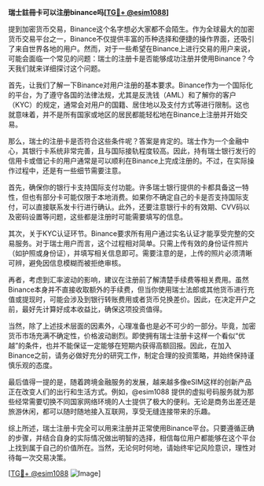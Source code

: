 **瑞士註冊卡可以注册binance吗[[TG💪+ @esim1088](https://t.me/s/esim1088)]**

提到加密货币交易，Binance这个名字想必大家都不会陌生。作为全球最大的加密货币交易平台之一，Binance不仅提供丰富的币种选择和便捷的操作界面，还吸引了来自世界各地的用户。然而，对于一些希望在Binance上进行交易的用户来说，可能会面临一个常见的问题：瑞士的注册卡是否能够成功注册并使用Binance？今天我们就来详细探讨这个问题。

首先，让我们了解一下Binance对用户注册的基本要求。Binance作为一个国际化的平台，为了遵守各国的法律法规，尤其是反洗钱（AML）和了解你的客户（KYC）的规定，通常会对用户的国籍、居住地以及支付方式等进行限制。这也就意味着，并不是所有国家或地区的居民都能轻松地在Binance上注册并开始交易。

那么，瑞士的注册卡是否符合这些条件呢？答案是肯定的。瑞士作为一个金融中心，其银行卡系统非常完善，且与国际接轨程度较高。因此，持有瑞士银行发行的信用卡或借记卡的用户通常是可以顺利在Binance上完成注册的。不过，在实际操作过程中，还是有一些细节需要注意。

首先，确保你的银行卡支持国际支付功能。许多瑞士银行提供的卡都具备这一特性，但也有部分卡可能仅限于本地消费。如果你不确定自己的卡是否支持国际支付，可以直接联系发卡行进行确认。此外，还要注意银行卡的有效期、CVV码以及密码设置等问题，这些都是注册时可能需要填写的信息。

其次，关于KYC认证环节。Binance要求所有用户通过实名认证才能享受完整的交易服务。对于瑞士用户而言，这个过程相对简单。只需上传有效的身份证件照片（如护照或身份证），并填写相关信息即可。需要注意的是，上传的照片必须清晰可辨，避免因信息模糊而被拒绝审核。

再者，考虑到汇率波动的影响，建议在注册前了解清楚手续费等相关费用。虽然Binance本身并不直接收取额外的手续费，但当你使用瑞士法郎或其他货币进行充值或提现时，可能会涉及到银行转账费用或者货币兑换差价。因此，在决定开户之前，最好先计算好成本收益比，确保这项投资值得。

当然，除了上述技术层面的因素外，心理准备也是必不可少的一部分。毕竟，加密货币市场充满不确定性，价格波动剧烈。即使拥有瑞士注册卡这样一个看似“优越”的条件，也并不能保证一定能够在短期内获得高额回报。因此，在加入Binance之前，请务必做好充分的研究工作，制定合理的投资策略，并始终保持谨慎乐观的态度。

最后值得一提的是，随着跨境金融服务的发展，越来越多像eSIM这样的创新产品正在改变人们的出行和生活方式。例如，@esim1088 提供的虚拟号码服务就为那些经常需要切换不同国家网络环境的人士提供了极大的便利。无论是商务出差还是旅游休闲，都可以随时随地接入互联网，享受无缝连接带来的乐趣。

综上所述，瑞士注册卡完全可以用来注册并正常使用Binance平台。只要遵循正确的步骤，并结合自身的实际情况做出明智的选择，相信每位用户都能够在这个平台上找到属于自己的价值所在。当然，无论何时何地，请始终牢记风险意识，理性对待每一次交易决策。

[[TG💪+ @esim1088](https://t.me/s/esim1088) ![Image](https://i.postimg.cc/4NQfJmqS/Snipaste-2025-05-13-00-14-12.png)]